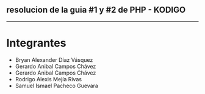 ## resolucion de la guia #1 y #2 de PHP - KODIGO
---
# Integrantes 
<ul>

<li>
  Bryan Alexander Díaz Vásquez
</li>

<li>
  Gerardo Anibal Campos Chávez
</li>

<li>
  Gerardo Anibal Campos Chávez
</li>

<li>
  Rodrigo Alexis Mejía Rivas
</li>

  <li>
  Samuel Ismael Pacheco Guevara
</li>
</ul>

